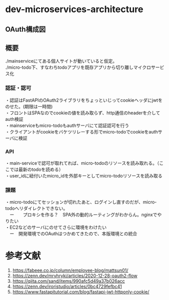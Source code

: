 # dev-microservices-architecture

## OAuth構成図  


## 概要
./mainserviceにてある個人サイトが動いていると仮定。  
./micro-todo下、すなわちtodoアプリを既存アプリから切り離しマイクロサービス化  

### 認証・認可
・認証はFastAPIのOAuth2ライブラリをちょっといじってcookieヘッダにjwtをのせた。(期限は一時間)  
・フロントはSPAなのでcookieの値を読み取らず、http通信のheaderを介してauth検証  
・mainserviceもmicro-todoもauthサーバにて認証認可を行う  
・クライアントがcookieをバケツリレーする形でmicro-todoでcookieをauthサーバに検証  

### API
・main-serviceで認可が取れてれば、micro-todoのリソースを読み取れる。（ここでは最新のtodoを読める）  
・user_idに紐付いたmicro_idを外部キーとしてmicro-todoリソースを読み取る

### 課題
・micro-todoにてセッションが切れたあと、ログインし直すのだが、micro-todoへリダイレクトできない。  
　ー　　プロキシを作る？　SPA外の動的ルーティングがわからん。nginxでやりたい  
・EC2などのサーバにのせてさらに環境をわけたい  
　ー　開発環境でのOAuthはつかめてきたので、本版環境との統合  

# 参考文献
1. https://fabeee.co.jp/column/employee-blog/mattsun01/
2. https://zenn.dev/mryhryki/articles/2020-12-28-oauth2-flow
3. https://qiita.com/sand/items/990afc5d49a37b026acc
4. https://zenn.dev/iroristudio/articles/0bc4729fefbc41
5. https://www.fastapitutorial.com/blog/fastapi-jwt-httponly-cookie/
